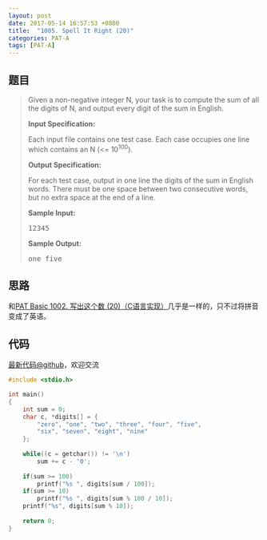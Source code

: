 ```yaml
---
layout: post
date: 2017-05-14 16:57:53 +0800
title:  "1005. Spell It Right (20)"
categories: PAT-A
tags: [PAT-A]
---
```


## 题目

> <div id="problemContent">
> <p>Given a non-negative integer N, your task is to compute the sum of all the digits of N, and output every digit of the sum in English.
> </p>
> <p><b>
> Input Specification:
> </b></p>
> <p>Each input file contains one test case. Each case occupies one line which contains an N (&lt;= 10<sup>100</sup>).
> </p>
> <p><b>
> Output Specification:
> </b></p>
> <p>For each test case, output in one line the digits of the sum in English words. There must be one space between two consecutive words, but no extra space at the end of a line. 
> </p>
> <b>Sample Input:</b><pre>
> 12345
> </pre>
> <b>Sample Output:</b><pre>
> one five
> </pre>
> </div>

## 思路

和[PAT Basic 1002. 写出这个数 (20)（C语言实现）](http://www.jianshu.com/p/213843722abb)几乎是一样的，只不过将拼音变成了英语。

## 代码

[最新代码@github](https://github.com/OliverLew/PAT/blob/master/PATAdvanced/1005.c)，欢迎交流
```c
#include <stdio.h>

int main()
{
    int sum = 0;
    char c, *digits[] = {
        "zero", "one", "two", "three", "four", "five",
        "six", "seven", "eight", "nine"
    };
    
    while((c = getchar()) != '\n')
        sum += c - '0';
    
    if(sum >= 100)  
        printf("%s ", digits[sum / 100]);
    if(sum >= 10)   
        printf("%s ", digits[sum % 100 / 10]);
    printf("%s", digits[sum % 10]);
    
    return 0;
}

```